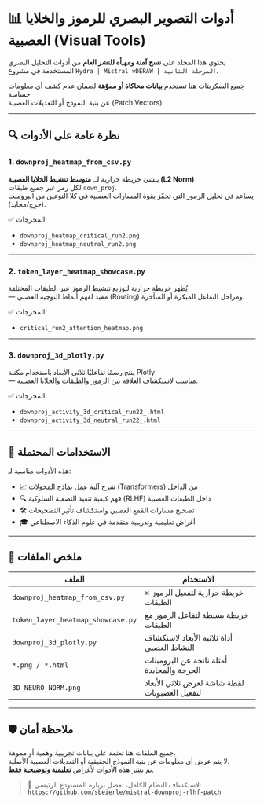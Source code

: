 # 📊 أدوات التصوير البصري للرموز والخلايا العصبية (Visual Tools)

يحتوي هذا المجلد على **نسخ آمنة ومهيأة للنشر العام** من أدوات التحليل البصري  
المستخدمة في مشروع `Hydra | Mistral vDERAW | المرحلة الثانية`.

جميع السكربتات هنا تستخدم **بيانات محاكاة أو مموّهة** لضمان عدم كشف أي معلومات حساسة  
عن بنية النموذج أو التعديلات العصبية (Patch Vectors).

---

## 🔍 نظرة عامة على الأدوات

### 1. `downproj_heatmap_from_csv.py`
ينشئ خريطة حرارية لــ **متوسط تنشيط الخلايا العصبية (L2 Norm)**  
لكل رمز عبر جميع طبقات `down_proj`.  
يساعد في تحليل الرموز التي تحفّز بقوة المسارات العصبية في كلا النوعين من البرومبت (حرِج/محايد).

✅ المخرجات:
- `downproj_heatmap_critical_run2.png`
- `downproj_heatmap_neutral_run2.png`

---

### 2. `token_layer_heatmap_showcase.py`
يُظهر خريطة حرارية لتوزيع تنشيط الرموز عبر الطبقات المختلفة  
— مفيد لفهم أنماط التوجيه العصبي (Routing) ومراحل التفاعل المبكرة أو المتأخرة.

✅ المخرجات:
- `critical_run2_attention_heatmap.png`

---

### 3. `downproj_3d_plotly.py`
ينتج رسمًا تفاعليًا ثلاثي الأبعاد باستخدام مكتبة Plotly  
— مناسب لاستكشاف العلاقة بين الرموز والطبقات والخلايا العصبية.

✅ المخرجات:
- `downproj_activity_3d_critical_run22_.html`
- `downproj_activity_3d_neutral_run22_.html`

---

## 🧠 الاستخدامات المحتملة

هذه الأدوات مناسبة لـ:

- 📈 شرح آلية عمل نماذج المحولات (Transformers) من الداخل  
- 🔍 فهم كيفية تنفيذ التصفية السلوكية (RLHF) داخل الطبقات العصبية  
- 🛠️ تصحيح مسارات القمع العصبي واستكشاف تأثير التصحيحات  
- 🎓 أغراض تعليمية وتدريبية متقدمة في علوم الذكاء الاصطناعي

---

## 📂 ملخص الملفات

| الملف                              | الاستخدام                                       |
|-----------------------------------|------------------------------------------------|
| `downproj_heatmap_from_csv.py`   | خريطة حرارية لتفعيل الرموز × الطبقات         |
| `token_layer_heatmap_showcase.py`| خريطة بسيطة لتفاعل الرموز مع الطبقات          |
| `downproj_3d_plotly.py`          | أداة ثلاثية الأبعاد لاستكشاف النشاط العصبي     |
| `*.png / *.html`                 | أمثلة ناتجة عن البرومبتات الحرجة والمحايدة     |
| `3D_NEURO_NORM.png` | لقطة شاشة لعرض ثلاثي الأبعاد لتفعيل العصبونات |
---

## 🛡️ ملاحظة أمان

جميع الملفات هنا تعتمد على بيانات تجريبية وهمية أو مموهة.  
لا يتم عرض أي معلومات عن بنية النموذج الحقيقية أو التعديلات العصبية الأصلية.  
تم نشر هذه الأدوات لأغراض **تعليمية وتوضيحية فقط**.

> 🧬 لاستكشاف النظام الكامل، تفضل بزيارة المستودع الرئيسي:  
> [`https://github.com/sbeierle/mistral-downproj-rlhf-patch`](https://github.com/sbeierle/mistral-downproj-rlhf-patch)
